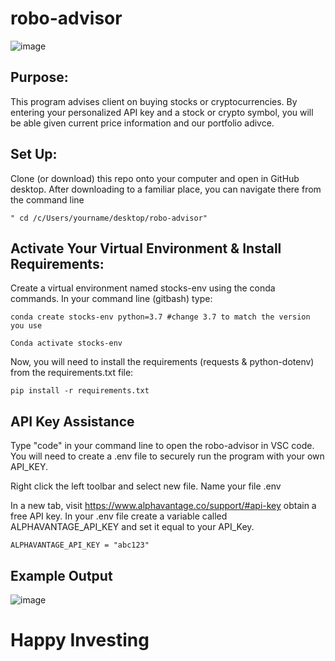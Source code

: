 # robo-advisor

![image](https://user-images.githubusercontent.com/59658326/75120102-b14cd480-5656-11ea-9b26-b74f9db0e525.png)

## Purpose:  
This program advises client on buying stocks or cryptocurrencies. By entering your personalized API key and a stock or crypto symbol, you will be able given current price information and our portfolio adivce. 

## Set Up: 
Clone (or download) this repo onto your computer and open in GitHub desktop. After downloading to a familiar place, you can navigate there from the command line <br>

    " cd /c/Users/yourname/desktop/robo-advisor" 

## Activate Your Virtual Environment & Install Requirements:

Create a virtual environment named stocks-env using the conda commands. In your command line (gitbash) type: 

    conda create stocks-env python=3.7 #change 3.7 to match the version you use

    Conda activate stocks-env

Now, you will need to install the requirements (requests & python-dotenv) from the requirements.txt file:
    
    pip install -r requirements.txt


## API Key Assistance
Type "code" in your command line to open the robo-advisor in VSC code. You will need to create a .env file to securely run the program with your own API_KEY.

Right click the left toolbar and select new file. Name your file .env

In a new tab, visit https://www.alphavantage.co/support/#api-key obtain a free API key. In your .env file create a variable called ALPHAVANTAGE_API_KEY and set it equal to your API_Key.
   
    ALPHAVANTAGE_API_KEY = "abc123"


## Example Output

![image](https://user-images.githubusercontent.com/59658326/75120073-734fb080-5656-11ea-851a-c7644f73bd33.png)

# Happy Investing
